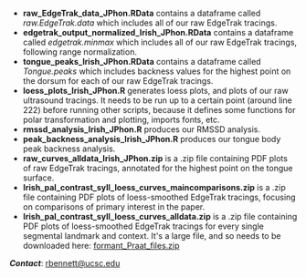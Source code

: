 - **raw_EdgeTrak_data_JPhon.RData** contains a dataframe called *raw.EdgeTrak.data* which includes all of our raw EdgeTrak tracings.
- **edgetrak_output_normalized_Irish_JPhon.RData** contains a dataframe called *edgetrak.minmax* which includes all of our raw EdgeTrak tracings, following range normalization.
- **tongue_peaks_Irish_JPhon.RData** contains a dataframe called *Tongue.peaks* which includes backness values for the highest point on the dorsum for each of our raw EdgeTrak tracings.
- **loess_plots_Irish_JPhon.R** generates loess plots, and plots of our raw ultrasound tracings. It needs to be run up to a certain point (around line 222) before running other scripts, because it defines some functions for polar transformation and plotting, imports fonts, etc.
- **rmssd_analysis_Irish_JPhon.R** produces our RMSSD analysis.
- **peak_backness_analysis_Irish_JPhon.R** produces our tongue body peak backness analysis.
- **raw_curves_alldata_Irish_JPhon.zip** is a .zip file containing PDF plots of raw EdgeTrak tracings, annotated for the highest point on the tongue surface.
- **Irish_pal_contrast_syll_loess_curves_maincomparisons.zip** is a .zip file containing PDF plots of loess-smoothed EdgeTrak tracings, focusing on comparisons of primary interest in the paper.
- **Irish_pal_contrast_syll_loess_curves_alldata.zip** is a .zip file containing PDF plots of loess-smoothed EdgeTrak tracings for every single segmental landmark and context. It's a large file, and so needs to be downloaded here: [formant_Praat_files.zip](https://www.dropbox.com/s/4z3fbnu7paj28u4/Irish_pal_contrast_syll_loess_curves_alldata.zip?dl=1)
  
***Contact***: rbennett@ucsc.edu
